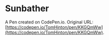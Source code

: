# Sunbather 

A Pen created on CodePen.io. Original URL: [https://codepen.io/TomHinton/pen/KKGQmWw](https://codepen.io/TomHinton/pen/KKGQmWw).

